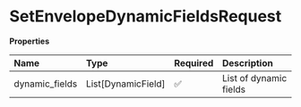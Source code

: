 # SetEnvelopeDynamicFieldsRequest

**Properties**

| Name           | Type               | Required | Description            |
| :------------- | :----------------- | :------- | :--------------------- |
| dynamic_fields | List[DynamicField] | ✅       | List of dynamic fields |
